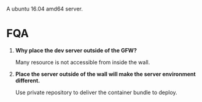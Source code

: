 A ubuntu 16.04 amd64 server.

# FQA

1. **Why place the dev server outside of the GFW?**

    Many resource is not accessible from inside the wall.

2. **Place the server outside of the wall will make the server environment different.**

    Use private repository to deliver the container bundle to deploy.
